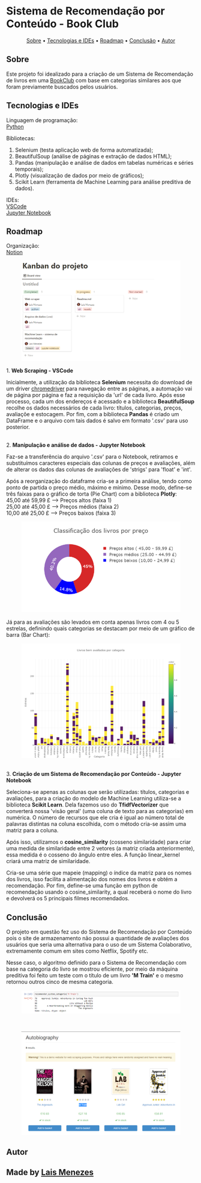 <h1> Sistema de Recomendação por Conteúdo - Book Club</h1>

<p align = center> 
<a href = '#description'>Sobre</a> •
<a href = '#tecnologies'>Tecnologias e IDEs</a> •
<a href = '#roadmap'>Roadmap</a> •
<a href = '#conclusion'>Conclusão</a> •
<a href = '#author'>Autor</a>
</p>

<h2 id = 'description'> Sobre </h2>

<p>Este projeto foi idealizado para a criação de um Sistema de Recomendação de livros em uma <a href='http://books.toscrape.com/'>BookClub</a> com base em categorias similares aos que foram previamente buscados pelos usuários.</p>

<h2 id = 'tecnologies'> Tecnologias e IDEs </h2>
<p>Linguagem de programação:<br>
<a href='https://www.python.org'>Python</a>

Bibliotecas:<br> 
1. Selenium (testa aplicação web de forma automatizada);<br>
2. BeautifulSoup (análise de páginas e extração de dados HTML);<br>
3. Pandas (manipulação e análise de dados em tabelas numéricas e séries temporais);<br>
4. Plotly (visualização de dados por meio de gráficos);<br>
5. Scikit Learn (ferramenta de Machine Learning para análise preditiva de dados).

IDEs:<br>
<a href='https://code.visualstudio.com/'>VSCode</a><br>
<a href='https://jupyter.org/'>Jupyter Notebook</a>
</p>

<h2 id = 'roadmap'>Roadmap</h2>
<p>
Organização:<br> 
<a href='https://www.notion.so/'>Notion</a><br>
<figure>
  <img src="organizacao_notion.png" alt="kanban">
</figure>
</p>
<p>
1. <b>Web Scraping - VSCode </b><br> 
  
Inicialmente, a utilização da biblioteca <b>Selenium</b> necessita do download de um driver <a href='https://chromedriver.chromium.org/downloads'>chromedriver</a> para navegação entre as páginas, a automação vai de página por página e faz a requisição da 'url' de cada livro. Após esse processo, cada um dos endereços é acessado e a biblioteca <b>BeautifulSoup</b> recolhe os dados necessários de cada livro: títulos, categorias, preços, avaliaçõe e estocagem. Por fim, com a biblioteca <b>Pandas</b> é criado um DataFrame e o arquivo com tais dados é salvo em formato '.csv' para uso posterior.

<br>2. <b>Manipulação e análise de dados - Jupyter Notebook</b><br>

Faz-se a transferência do arquivo '.csv' para o Notebook, retiramos e substituímos caracteres especiais das colunas de preços e avaliações, além de alterar os dados das colunas de avaliações de 'strigs' para 'float' e 'int'. <br>

Após a reorganização do dataframe cria-se a primeira análise, tendo como ponto de partida o preço médio, máximo e mínimo. Desse modo, define-se três faixas para o gráfico de torta (Pie Chart) com a biblioteca <b>Plotly</b>:<br>
45,00 até 59,99 £ --> Preços altos (faixa 1)<br>
25,00 até 45,00 £ --> Preços médios (faixa 2)<br>
10,00 até 25,00 £ --> Preços baixos (faixa 3)<br>
<figure>
  <img src="graph_1.png" alt="Gráfico 1">
</figure>

Já para as avaliações são levados em conta apenas livros com 4 ou 5 estrelas, definindo quais categorias se destacam por meio de um gráfico de barra (Bar Chart):
<figure>
  <img src="graph_2.png" alt="Gráfico 2">
</figure>

<br>3. <b>Criação de um Sistema de Recomendação por Conteúdo - Jupyter Notebook </b><br>
  
Seleciona-se apenas as colunas que serão utilizadas: títulos, categorias e avaliações, para a criação do modelo de Machine Learning utiliza-se a biblioteca <b>Scikit Learn</b>. Dela fazemos uso do <b>TfidfVectorizer</b> que converterá nossa 'visão geral' (uma coluna de texto para as categorias) em numérica. O número de recursos  que ele cria é igual ao número total de palavras distintas na coluna escolhida, com o método cria-se assim uma matriz para a coluna.<br>

Após isso, utilizamos o <b>cosine_similarity</b> (cosseno similaridade) para criar uma medida de similaridade entre 2 vetores (a matriz criada anteriormente), essa medida é o cosseno do ângulo entre eles. A função linear_kernel criará uma matriz de similaridade.<br>

Cria-se uma série que mapeie (mapping) o índice da matriz para os nomes dos livros, isso facilita a alimentação dos nomes dos livros e obtém a recomendação. Por fim, define-se uma função em python de recomendação usando o cosine_similarity, a qual receberá o nome do livro e devolverá os 5 principais filmes recomendados.

</p>

<h2 id = 'conclusion'>Conclusão</h2>
<p>
O projeto em questão fez uso do Sistema de Recomendação por Conteúdo pois o site de armazenamento não possui a quantidade de avaliações dos usuários que seria uma alternativa para o uso de um Sistema Colaborativo, extremamente comum em sites como Netflix, Spotify etc.<br>
  
Nesse caso, o algoritmo definido para o Sistema de Recomendação com base na categoria do livro se mostrou eficiente, por meio da máquina preditiva foi feito um teste com o título de um livro <b>'M Train'</b> e o mesmo retornou outros cinco de mesma categoria.<br>

<figure>
  <img src="algoritmo.png" alt="Algoritmo">
</figure><br>

<figure>
  <img src="bookclub_recomendacao.png" alt="Teste de Categoria">
</figure>
</p>

<h2 id = 'author'>Autor<h2>

<p>Made by <a href='https://www.linkedin.com/in/lais-menezes-03533a150/'>Lais Menezes</a><br></p>


